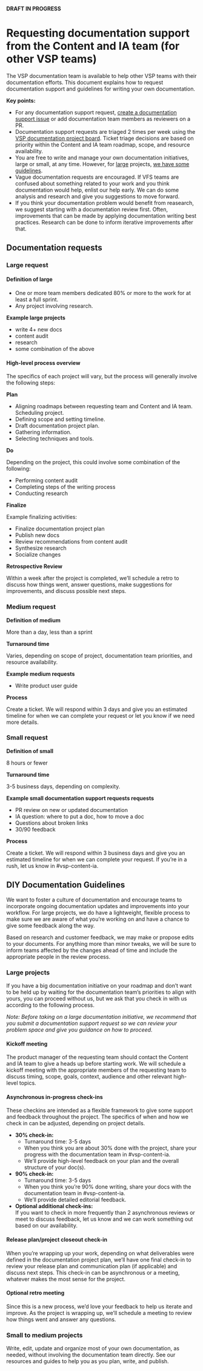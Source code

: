 #### DRAFT IN PROGRESS

# Requesting documentation support from the Content and IA team (for other VSP teams)

The VSP documentation team is available to help other VSP teams with their documentation efforts. This document explains how to request documentation support and guidelines for writing your own documentation.

**Key points:**

*   For any documentation support request, [create a documentation support issue](https://github.com/department-of-veterans-affairs/va.gov-team/issues/new?assignees=gmaciolek&labels=content-ia-team%2C+documentation-support&template=documentation-support-request.md) or add documentation team members as reviewers on a PR.
*   Documentation support requests are triaged 2 times per week using the [VSP documentation project board](https://github.com/department-of-veterans-affairs/va.gov-team/projects/16). Ticket triage decisions are based on priority within the Content and IA team roadmap, scope, and resource availability.
*   You are free to write and manage your own documentation initiatives, large or small, at any time. However, for [large](#large-project) projects, [we have some guidelines](#diy-guidelines).
*   Vague documentation requests are encouraged. If VFS teams are confused about something related to your work and you think documentation would help, enlist our help early. We can do some analysis and research and give you suggestions to move forward.
*   If you think your documentation problem would benefit from reasearch, we suggest starting with a documentation review first. Often, improvements that can be made by applying documentation writing best practices. Research can be done to inform iterative improvements after that.


## Documentation requests


### Large request

<a name="large-project"></a>
#### Definition of large

*   One or more team members dedicated 80% or more to the work for at least a full sprint.
*   Any project involving research.


**Example large projects**

*   write 4+ new docs
*   content audit
*   research
*   some combination of the above


#### High-level process overview

The specifics of each project will vary, but the process will generally involve the following steps:

**Plan**

*   Aligning roadmaps between requesting team and Content and IA team. Scheduling project.
*   Defining scope and setting timeline.
*   Draft documentation project plan.
*   Gathering information.
*   Selecting techniques and tools.

**Do**

Depending on the project, this could involve some combination of the following:


*   Performing content audit
*   Completing steps of the writing process
*   Conducting research

**Finalize**

Example finalizing activities:

*   Finalize documentation project plan
*   Publish new docs
*   Review recommendations from content audit
*   Synthesize research
*   Socialize changes

**Retrospective Review**

Within a week after the project is completed, we’ll schedule a retro to discuss how things went, answer questions, make suggestions for improvements, and discuss possible next steps.


### Medium request

**Definition of medium**

More than a day, less than a sprint

**Turnaround time**

Varies, depending on scope of project, documentation team priorities, and resource availability.

**Example medium requests**

*   Write product user guide

**Process**

Create a ticket. We will respond within 3 days and give you an estimated timeline for when we can complete your request or let you know if we need more details. 


### Small request

**Definition of small**

8 hours or fewer 

**Turnaround time**

3-5 business days, depending on complexity. 

**Example small documentation support requests requests**

*   PR review on new or updated documentation
*   IA question: where to put a doc, how to move a doc
*   Questions about broken links
*   30/90 feedback

**Process**

Create a ticket. We will respond within 3 business days and give you an estimated timeline for when we can complete your request. If you’re in a rush, let us know in #vsp-content-ia.

<a name="diy-guidelines"></a>
## DIY Documentation Guidelines

We want to foster a culture of documentation and encourage teams to incorporate ongoing documentation updates and improvements into your workflow. For large projects, we do have a lightweight, flexible process to make sure we are aware of what you’re working on and have a chance to give some feedback along the way.

Based on research and customer feedback, we may make or propose edits to your documents. For anything more than minor tweaks, we will be sure to inform teams affected by the changes ahead of time and include the appropriate people in the review process.


### Large projects

If you have a big documentation initiative on your roadmap and don’t want to be held up by waiting for the documentation team’s priorities to align with yours, you can proceed without us, but we ask that you check in with us according to the following process.

*Note: Before taking on a large documentation initiative, we recommend that you submit a documentation support request so we can review your problem space and give you guidance on how to proceed.* 


#### Kickoff meeting

The product manager of the requesting team should contact the Content and IA team to give a heads up before starting work. We will schedule a kickoff meeting with the appropriate members of the requesting team to discuss timing, scope, goals, context, audience and other relevant high-level topics.


#### Asynchronous in-progress check-ins

These checkins are intended as a flexible framework to give some support and feedback throughout the project. The specifics of when and how we check in can be adjusted, depending on project details. 

*   **30% check-in:**
    *   Turnaround time: 3-5 days
    *   When you think you are about 30% done with the project, share your progress with the documentation team in #vsp-content-ia. 
    *   We’ll provide high-level feedback on your plan and the overall structure of your doc(s).
*   **90% check-in:**
    *   Turnaround time: 3-5 days
    *   When you think you’re 90% done writing, share your docs with the documentation team in #vsp-content-ia.
    *   We’ll provide detailed editorial feedback.
*   **Optional additional check-ins:** \
If you want to check in more frequently than 2 asynchronous reviews or meet to discuss feedback, let us know and we can work something out based on our availability.


#### Release plan/project closeout check-in

When you’re wrapping up your work, depending on what deliverables were defined in the documentation project plan, we’ll have one final check-in to review your release plan and communication plan (if applicable) and discuss next steps. This check-in can be asynchronous or a meeting, whatever makes the most sense for the project.


#### Optional retro meeting

Since this is a new process, we’d love your feedback to help us iterate and improve. As the project is wrapping up, we’ll schedule a meeting to review how things went and answer any questions.


### Small to medium projects

Write, edit, update and organize most of your own documentation, as needed, without involving the documentation team directly. See our resources and guides to help you as you plan, write, and publish.



